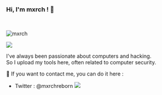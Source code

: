 ### Hi, I'm mxrch ! 👋

<br>
<p align="left"> <img src="https://komarev.com/ghpvc/?username=mxrch&label=Profile%20views&color=blueviolet&style=flat" alt="mxrch" /> </p>

<img src="https://github-readme-stats.vercel.app/api?username=mxrch&show_icons=true&hide_border=true&theme=radical" />

I've always been passionate about computers and hacking.\
So I upload my tools here, often related to computer security.

📧 If you want to contact me, you can do it here :
- Twitter : @mxrchreborn
![](https://hit.yhype.me/github/profile?user_id=17338428)
